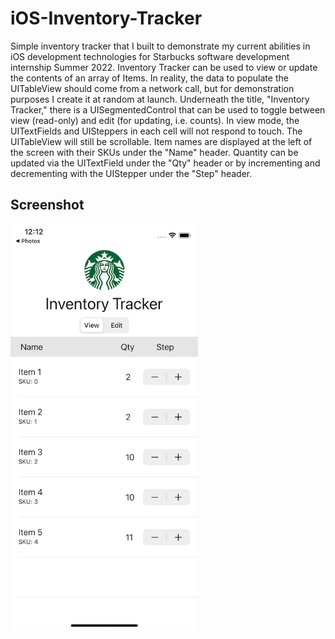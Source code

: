 # iOS-Inventory-Tracker
Simple inventory tracker that I built to demonstrate my current abilities in iOS development technologies for Starbucks software development internship Summer 2022.
Inventory Tracker can be used to view or update the contents of an array of Items. In reality, the data to populate the UITableView should come from a network call, but for demonstration purposes I create it at random at launch.
Underneath the title, "Inventory Tracker," there is a UISegmentedControl that can be used to toggle between view (read-only) and edit (for updating, i.e. counts). In view mode, the UITextFields and UISteppers in each cell will not respond to touch. The UITableView will still be scrollable.
Item names are displayed at the left of the screen with their SKUs under the "Name" header.
Quantity can be updated via the UITextField under the "Qty" header or by incrementing and decrementing with the UIStepper under the "Step" header.

## Screenshot

<img src="https://raw.githubusercontent.com/IanSkelskey/iOS-Inventory-Tracker/main/screenshot%20%5B03-08-2022%5D.png" width="300">

